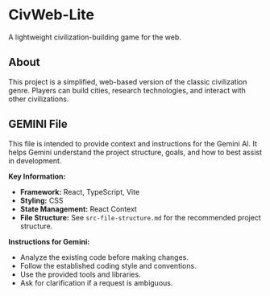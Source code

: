 # CivWeb-Lite

A lightweight civilization-building game for the web.

## About

This project is a simplified, web-based version of the classic civilization genre. Players can build cities, research technologies, and interact with other civilizations.

## GEMINI File

This file is intended to provide context and instructions for the Gemini AI. It helps Gemini understand the project structure, goals, and how to best assist in development.

**Key Information:**

*   **Framework:** React, TypeScript, Vite
*   **Styling:** CSS
*   **State Management:** React Context
*   **File Structure:** See `src-file-structure.md` for the recommended project structure.

**Instructions for Gemini:**

*   Analyze the existing code before making changes.
*   Follow the established coding style and conventions.
*   Use the provided tools and libraries.
*   Ask for clarification if a request is ambiguous.